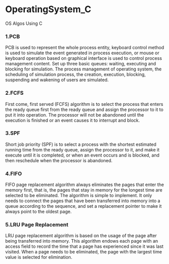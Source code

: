 # OperatingSystem_C
OS Algos Using C

### 1.PCB

PCB is used to represent the whole process entity, keyboard control method is used to simulate the event generated in process execution, or mouse or keyboard operation based on graphical interface is used to control process management content. Set up three basic queues: waiting, executing and blocking for simulation. The process management of operating system, the scheduling of simulation process, the creation, execution, blocking, suspending and wakening of users are simulated.

### 2.FCFS

First come, first served (FCFS) algorithm is to select the process that enters the ready queue first from the ready queue and assign the processor to it to put it into operation. The processor will not be abandoned until the execution is finished or an event causes it to interrupt and block.

### 3.SPF

Short job priority (SPF) is to select a process with the shortest estimated running time from the ready queue, assign the processor to it, and make it execute until it is completed, or when an event occurs and is blocked, and then reschedule when the processor is abandoned.

### 4.FIFO

FIFO page replacement algorithm always eliminates the pages that enter the memory first, that is, the pages that stay in memory for the longest time are selected to be eliminated. The algorithm is simple to implement. It only needs to connect the pages that have been transferred into memory into a queue according to the sequence, and set a replacement pointer to make it always point to the oldest page.

### 5.LRU Page Replacement

LRU page replacement algorithm is based on the usage of the page after being transferred into memory. This algorithm endows each page with an access field to record the time that a page has experienced since it was last visited. When a page needs to be eliminated, the page with the largest time value is selected for elimination.
